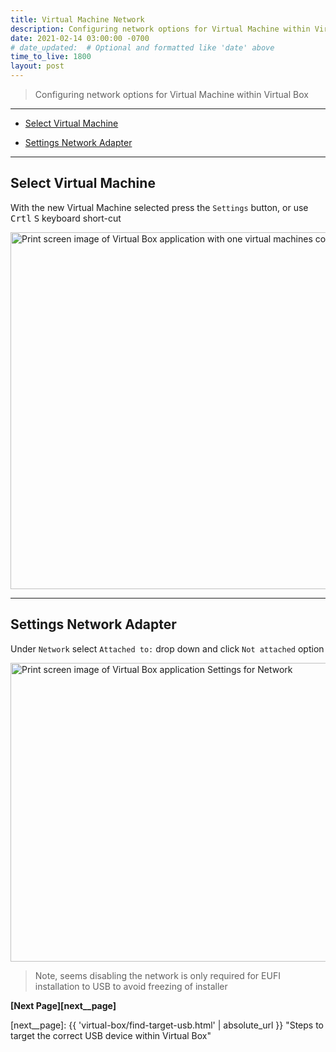 ```yaml
---
title: Virtual Machine Network
description: Configuring network options for Virtual Machine within Virtual Box
date: 2021-02-14 03:00:00 -0700
# date_updated:  # Optional and formatted like 'date' above
time_to_live: 1800
layout: post
---
```




> Configuring network options for Virtual Machine within Virtual Box


---


- [Select Virtual Machine][heading__select_virtual_machine]

- [Settings Network Adapter][heading__settings_network_adapter]


---



## Select Virtual Machine
[heading__select_virtual_machine]: #select-virtual-machine


With the new Virtual Machine selected press the `Settings` button, or use <kbd>Crtl</kbd> <kbd>S</kbd> keyboard short-cut


<picture>
  <source type="image/avif"
          scrset="{{ 'assets/print-screen/virtual-box/shared/select-virtual-machine/select-virtual-machine.avif' | absolute_url }}" />
  <source type="image/jpeg"
          scrset="{{ 'assets/print-screen/virtual-box/shared/select-virtual-machine/select-virtual-machine.jpeg' | absolute_url }}" />
  <source type="image/png"
          scrset="{{ 'assets/print-screen/virtual-box/shared/select-virtual-machine/select-virtual-machine.png' | absolute_url }}" />
  <source type="image/webp"
          scrset="{{ 'assets/print-screen/virtual-box/shared/select-virtual-machine/select-virtual-machine.webp' | absolute_url }}" />
  <img alt="Print screen image of Virtual Box application with one virtual machines configured"
       loading="lazy"
       decoding="async"
       width="960"
       height="571"
       src="{{ 'assets/print-screen/virtual-box/shared/select-virtual-machine/select-virtual-machine.jpeg' | absolute_url }}" />
</picture>


______


## Settings Network Adapter
[heading__settings_network_adapter]: #settings-network-adapter


Under `Network` select `Attached to:` drop down and click `Not attached` option


<picture>
  <source type="image/avif"
          scrset="{{ 'assets/print-screen/virtual-box/virtual-machine-network/settings-network-not-attached/settings-network-not-attached.avif' | absolute_url }}" />
  <source type="image/jpeg"
          scrset="{{ 'assets/print-screen/virtual-box/virtual-machine-network/settings-network-not-attached/settings-network-not-attached.jpeg' | absolute_url }}" />
  <source type="image/png"
          scrset="{{ 'assets/print-screen/virtual-box/virtual-machine-network/settings-network-not-attached/settings-network-not-attached.png' | absolute_url }}" />
  <source type="image/webp"
          scrset="{{ 'assets/print-screen/virtual-box/virtual-machine-network/settings-network-not-attached/settings-network-not-attached.webp' | absolute_url }}" />
  <img alt="Print screen image of Virtual Box application Settings for Network"
       loading="lazy"
       decoding="async"
       width="758"
       height="478"
       src="{{ 'assets/print-screen/virtual-box/virtual-machine-network/settings-network-not-attached/settings-network-not-attached.jpeg' | absolute_url }}" />
</picture>


> Note, seems disabling the network is only required for EUFI installation to USB to avoid freezing of installer


**[Next Page][next__page]**


[next__page]: {{ 'virtual-box/find-target-usb.html' | absolute_url }} "Steps to target the correct USB device within Virtual Box"


